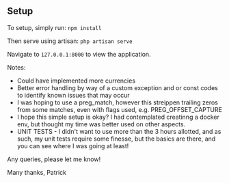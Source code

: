 ## Setup

To setup, simply run:
`npm install`

Then serve using artisan:
`php artisan serve`

Navigate to `127.0.0.1:8000` to view the application.



Notes:

 - Could have implemented more currencies
 - Better error handling by way of a custom exception and or const codes to identify known issues that may occur
 - I was hoping to use a preg_match, however this streippen trailing zeros from some matches, even with flags used, e.g. PREG_OFFSET_CAPTURE
 - I hope this simple setup is okay? I had contemplated creatinng a docker env, but thought my time was better used on other aspects.
 - UNIT TESTS - I didn't want to use more than the 3 hours allotted, and as such, my unit tests require some finesse, but the basics are there, and you can see where I was going at least!

 Any queries, please let me know!

 Many thanks,
 Patrick